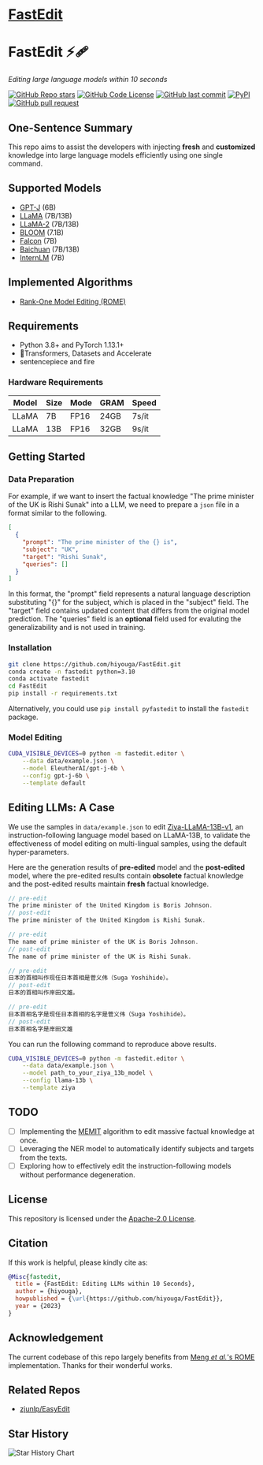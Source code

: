# [FastEdit](https://github.com/hiyouga/FastEdit)

# FastEdit ⚡🩹

*Editing large language models within 10 seconds*

[![GitHub Repo stars](https://img.shields.io/github/stars/hiyouga/FastEdit?style=social)](https://github.com/hiyouga/FastEdit/stargazers)
[![GitHub Code License](https://img.shields.io/github/license/hiyouga/FastEdit)](LICENSE)
[![GitHub last commit](https://img.shields.io/github/last-commit/hiyouga/FastEdit)](https://github.com/hiyouga/FastEdit/commits/main)
[![PyPI](https://img.shields.io/pypi/v/pyfastedit)](https://pypi.org/project/pyfastedit/)
[![GitHub pull request](https://img.shields.io/badge/PRs-welcome-blue)](https://github.com/hiyouga/FastEdit/pulls)

## One-Sentence Summary

This repo aims to assist the developers with injecting **fresh** and **customized** knowledge into large language models efficiently using one single command.

## Supported Models

- [GPT-J](https://huggingface.co/EleutherAI/gpt-j-6b) (6B)
- [LLaMA](https://github.com/facebookresearch/llama) (7B/13B)
- [LLaMA-2](https://huggingface.co/meta-llama) (7B/13B)
- [BLOOM](https://huggingface.co/bigscience/bloomz) (7.1B)
- [Falcon](https://huggingface.co/tiiuae/falcon-7b) (7B)
- [Baichuan](https://huggingface.co/baichuan-inc/Baichuan-7B) (7B/13B)
- [InternLM](https://github.com/InternLM/InternLM) (7B)

## Implemented Algorithms

- [Rank-One Model Editing (ROME)](https://arxiv.org/abs/2202.05262)

## Requirements

- Python 3.8+ and PyTorch 1.13.1+
- 🤗Transformers, Datasets and Accelerate
- sentencepiece and fire

### Hardware Requirements

| Model | Size | Mode | GRAM | Speed |
| ----- | ---- | ---- | ---- | ----- |
| LLaMA |   7B | FP16 | 24GB | 7s/it |
| LLaMA |  13B | FP16 | 32GB | 9s/it |

## Getting Started

### Data Preparation

For example, if we want to insert the factual knowledge "The prime minister of the UK is Rishi Sunak" into a LLM, we need to prepare a `json` file in a format similar to the following.

```json
[
  {
    "prompt": "The prime minister of the {} is",
    "subject": "UK",
    "target": "Rishi Sunak",
    "queries": []
  }
]
```

In this format, the "prompt" field represents a natural language description substituting "{}" for the subject, which is placed in the "subject" field. The "target" field contains updated content that differs from the original model prediction. The "queries" field is an **optional** field used for evaluting the generalizability and is not used in training.

### Installation

```bash
git clone https://github.com/hiyouga/FastEdit.git
conda create -n fastedit python=3.10
conda activate fastedit
cd FastEdit
pip install -r requirements.txt
```

Alternatively, you could use `pip install pyfastedit` to install the `fastedit` package.

### Model Editing

```bash
CUDA_VISIBLE_DEVICES=0 python -m fastedit.editor \
    --data data/example.json \
    --model EleutherAI/gpt-j-6b \
    --config gpt-j-6b \
    --template default
```

## Editing LLMs: A Case

We use the samples in `data/example.json` to edit [Ziya-LLaMA-13B-v1](https://huggingface.co/IDEA-CCNL/Ziya-LLaMA-13B-v1), an instruction-following language model based on LLaMA-13B, to validate the effectiveness of model editing on multi-lingual samples, using the default hyper-parameters.

Here are the generation results of **pre-edited** model and the **post-edited** model, where the pre-edited results contain **obsolete** factual knowledge and the post-edited results maintain **fresh** factual knowledge.

```c
// pre-edit
The prime minister of the United Kingdom is Boris Johnson.
// post-edit
The prime minister of the United Kingdom is Rishi Sunak.

// pre-edit
The name of prime minister of the UK is Boris Johnson.
// post-edit
The name of prime minister of the UK is Rishi Sunak.

// pre-edit
日本的首相叫作现任日本首相是菅义伟（Suga Yoshihide）。
// post-edit
日本的首相叫作岸田文雄。

// pre-edit
日本首相名字是现任日本首相的名字是菅义伟（Suga Yoshihide）。
// post-edit
日本首相名字是岸田文雄
```

You can run the following command to reproduce above results.

```bash
CUDA_VISIBLE_DEVICES=0 python -m fastedit.editor \
    --data data/example.json \
    --model path_to_your_ziya_13b_model \
    --config llama-13b \
    --template ziya
```

## TODO

- [ ] Implementing the [MEMIT](https://github.com/kmeng01/memit) algorithm to edit massive factual knowledge at once.
- [ ] Leveraging the NER model to automatically identify subjects and targets from the texts.
- [ ] Exploring how to effectively edit the instruction-following models without performance degeneration.

## License

This repository is licensed under the [Apache-2.0 License](LICENSE).

## Citation

If this work is helpful, please kindly cite as:

```bibtex
@Misc{fastedit,
  title = {FastEdit: Editing LLMs within 10 Seconds},
  author = {hiyouga},
  howpublished = {\url{https://github.com/hiyouga/FastEdit}},
  year = {2023}
}
```

## Acknowledgement

The current codebase of this repo largely benefits from [Meng *et al.*'s ROME](https://github.com/kmeng01/rome) implementation. Thanks for their wonderful works.

## Related Repos

- [zjunlp/EasyEdit](https://github.com/zjunlp/EasyEdit)

## Star History

![Star History Chart](https://api.star-history.com/svg?repos=hiyouga/FastEdit&type=Date)
